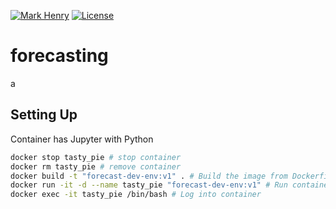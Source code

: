 [![Mark Henry](https://img.shields.io/static/v1?label=Author&message=Mark%20Henry&color=success)](https://www.linkedin.com/in/marknhenry/) 
[![License](https://img.shields.io/static/v1?label=License&message=MIT&color=blue)](https://www.linkedin.com/in/marknhenry/)

# forecasting
a
## Setting Up
Container has Jupyter with Python

``` bash 
docker stop tasty_pie # stop container
docker rm tasty_pie # remove container
docker build -t "forecast-dev-env:v1" . # Build the image from Dockerfile
docker run -it -d --name tasty_pie "forecast-dev-env:v1" # Run container
docker exec -it tasty_pie /bin/bash # Log into container
```
